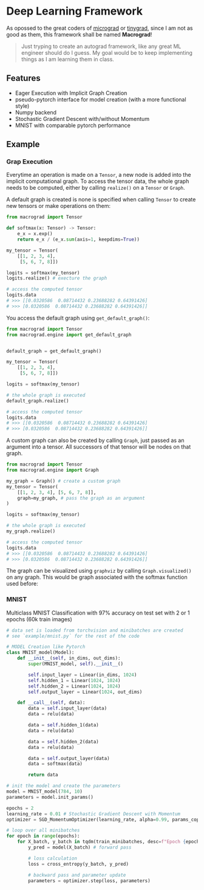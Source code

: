 # Deep Learning Framework

As opossed to the great coders of [micrograd](https://github.com/karpathy/micrograd) or [tinygrad](https://github.com/tinygrad/tinygrad), since I am not as good as them, this framework shall be named **Macrograd**!

> Just tryping to create an autograd framework, like any great ML engineer should do I guess. My goal would be to keep implementing things as I am learning them in class.

## Features
- Eager Execution with Implicit Graph Creation
- pseudo-pytorch interface for model creation (with a more functional style)
- Numpy backend
- Stochastic Gradient Descent with/without Momentum
- MNIST with comparable pytorch performance

## Example

### Grap Execution
Everytime an operation is made on a `Tensor`, a new node is added into the implicit computational graph. To access the tensor data,
the whole graph needs to be computed, either by calling `realize()` on a `Tensor` or `Graph`.

A default graph is created is none is specified when calling `Tensor` to create new tensors or make operations on them:
```python
from macrograd import Tensor

def softmax(x: Tensor) -> Tensor:
    e_x = x.exp()
    return e_x / (e_x.sum(axis=1, keepdims=True))

my_tensor = Tensor(
    [[1, 2, 3, 4],
     [5, 6, 7, 8]])

logits = softmax(my_tensor)
logits.realize() # execture the graph

# access the computed tensor
logits.data
# >>> [[0.0320586  0.08714432 0.23688282 0.64391426]
# >>> [0.0320586  0.08714432 0.23688282 0.64391426]]
```

You access the default graph using `get_default_graph()`:
```python
from macrograd import Tensor
from macrograd.engine import get_default_graph


default_graph = get_default_graph()

my_tensor = Tensor(
    [[1, 2, 3, 4],
     [5, 6, 7, 8]])

logits = softmax(my_tensor)

# the whole graph is executed
default_graph.realize()

# access the computed tensor
logits.data
# >>> [[0.0320586  0.08714432 0.23688282 0.64391426]
# >>> [0.0320586  0.08714432 0.23688282 0.64391426]]
```

A custom graph can also be created by calling `Graph`, just passed as an argument into a tensor.
All successors of that tensor will be nodes on that graph.
```python
from macrograd import Tensor
from macrograd.engine import Graph

my_graph = Graph() # create a custom graph
my_tensor = Tensor(
    [[1, 2, 3, 4], [5, 6, 7, 8]],
    graph=my_graph, # pass the graph as an argument
)

logits = softmax(my_tensor)

# the whole graph is executed
my_graph.realize()

# access the computed tensor
logits.data
# >>> [[0.0320586  0.08714432 0.23688282 0.64391426]
# >>> [0.0320586  0.08714432 0.23688282 0.64391426]]
```

The graph can be visualized using `graphviz` by calling `Graph.visualized()` on any graph. This would be graph associated with the softmax function used before:


### MNIST
Multiclass MNIST Classification with 97% accuracy on test set with 2 or 1 epochs (60k train images)
```python
# data set is loaded from torchvision and minibatches are created
# see `example/mnist.py` for the rest of the code

# MODEL Creation like Pytorch
class MNIST_model(Model):
    def __init__(self, in_dims, out_dims):
        super(MNIST_model, self).__init__()

        self.input_layer = Linear(in_dims, 1024)
        self.hidden_1 = Linear(1024, 1024)
        self.hidden_2 = Linear(1024, 1024)
        self.output_layer = Linear(1024, out_dims)

    def __call__(self, data):
        data = self.input_layer(data)
        data = relu(data)

        data = self.hidden_1(data)
        data = relu(data)

        data = self.hidden_2(data)
        data = relu(data)

        data = self.output_layer(data)
        data = softmax(data)

        return data

# init the model and create the parameters
model = MNIST_model(784, 10)
parameters = model.init_params()

epochs = 2
learning_rate = 0.01 # Stochastic Gradient Descent with Momentum
optimizer = SGD_MomentumOptimizer(learning_rate, alpha=0.99, params_copy=parameters)

# loop over all minibatches
for epoch in range(epochs):
    for X_batch, y_batch in tqdm(train_minibatches, desc=f"Epoch {epoch + 1}/{epochs}"):
        y_pred = model(X_batch) # forward pass

        # loss calculation
        loss = cross_entropy(y_batch, y_pred)

        # backward pass and parameter update
        parameters = optimizer.step(loss, parameters)
```
